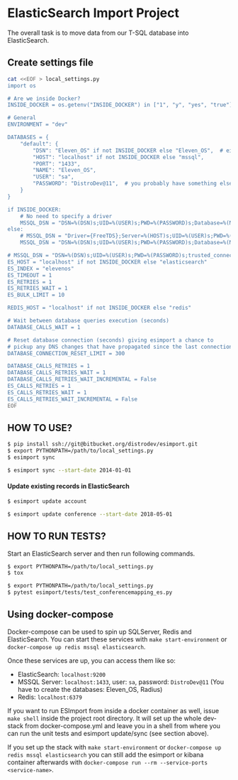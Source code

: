 # ElasticSearch Import Project

The overall task is to move data from our T-SQL database into ElasticSearch.

## Create settings file

```bash
cat <<EOF > local_settings.py
import os

# Are we inside Docker?
INSIDE_DOCKER = os.getenv("INSIDE_DOCKER") in ["1", "y", "yes", "true"]

# General
ENVIRONMENT = "dev"

DATABASES = {
    "default": {
        "DSN": "Eleven_OS" if not INSIDE_DOCKER else "Eleven_OS",  # either DSN or HOST
        "HOST": "localhost" if not INSIDE_DOCKER else "mssql",
        "PORT": "1433",
        "NAME": "Eleven_OS",
        "USER": "sa",
        "PASSWORD": "DistroDev@11",  # you probably have something else as a password
    }
}

if INSIDE_DOCKER:
    # No need to specify a driver
    MSSQL_DSN = "DSN=%(DSN)s;UID=%(USER)s;PWD=%(PASSWORD)s;Database=%(NAME)s;trusted_connection=no"
else:
    # MSSQL_DSN = "Driver={FreeTDS};Server=%(HOST)s;UID=%(USER)s;PWD=%(PASSWORD)s;Database=%(NAME)s"
    MSSQL_DSN = "DSN=%(DSN)s;UID=%(USER)s;PWD=%(PASSWORD)s;Database=%(NAME)s;trusted_connection=no"

# MSSQL_DSN = "DSN=%(DSN)s;UID=%(USER)s;PWD=%(PASSWORD)s;trusted_connection=no"
ES_HOST = "localhost" if not INSIDE_DOCKER else "elasticsearch"
ES_INDEX = "elevenos"
ES_TIMEOUT = 1
ES_RETRIES = 1
ES_RETRIES_WAIT = 1
ES_BULK_LIMIT = 10

REDIS_HOST = "localhost" if not INSIDE_DOCKER else "redis"

# Wait between database queries execution (seconds)
DATABASE_CALLS_WAIT = 1

# Reset database connection (seconds) giving esimport a chance to
# pickup any DNS changes that have propagated since the last connection
DATABASE_CONNECTION_RESET_LIMIT = 300

DATABASE_CALLS_RETRIES = 1
DATABASE_CALLS_RETRIES_WAIT = 1
DATABASE_CALLS_RETRIES_WAIT_INCREMENTAL = False
ES_CALLS_RETRIES = 1
ES_CALLS_RETRIES_WAIT = 1
ES_CALLS_RETRIES_WAIT_INCREMENTAL = False
EOF
```

## HOW TO USE?

```bash
$ pip install ssh://git@bitbucket.org/distrodev/esimport.git
$ export PYTHONPATH=/path/to/local_settings.py
$ esimport sync
```

```bash
$ esimport sync --start-date 2014-01-01
```

#### Update existing records in ElasticSearch

```bash
$ esimport update account
```

```bash
$ esimport update conference --start-date 2018-05-01
```

## HOW TO RUN TESTS?

Start an ElasticSearch server and then run following commands.

```bash
$ export PYTHONPATH=/path/to/local_settings.py
$ tox
```

```bash
$ export PYTHONPATH=/path/to/local_settings.py
$ pytest esimport/tests/test_conferencemapping_es.py
```

## Using docker-compose

Docker-compose can be used to spin up SQLServer, Redis and ElasticSearch.
You can start these services with `make start-environment` or `docker-compose up redis mssql elasticsearch`.

Once these services are up, you can access them like so:
- ElasticSearch: `localhost:9200`
- MSSQL Server: `localhost:1433`, user: `sa`, password: `DistroDev@11` (You have to create the databases: Eleven_OS, Radius)
- Redis: `localhost:6379`

If you want to run ESImport from inside a docker container as well, issue `make shell` inside the project root directory.
It will set up the whole dev-stack from docker-compose.yml and leave you in a shell from where you can run the unit tests
and esimport update/sync (see section above).

If you set up the stack with `make start-environment` or `docker-compose up redis mssql elasticsearch` you can still add the
esimport or kibana container afterwards with `docker-compose run --rm --service-ports <service-name>`.
